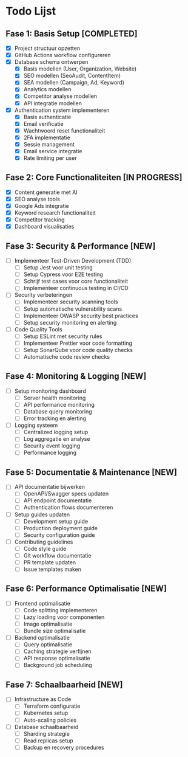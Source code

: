 # Todo Lijst

## Fase 1: Basis Setup [COMPLETED]
- [x] Project structuur opzetten
- [x] GitHub Actions workflow configureren
- [x] Database schema ontwerpen
  - [x] Basis modellen (User, Organization, Website)
  - [x] SEO modellen (SeoAudit, ContentItem)
  - [x] SEA modellen (Campaign, Ad, Keyword)
  - [x] Analytics modellen
  - [x] Competitor analyse modellen
  - [x] API integratie modellen
- [x] Authentication system implementeren
  - [x] Basis authenticatie
  - [x] Email verificatie
  - [x] Wachtwoord reset functionaliteit
  - [x] 2FA implementatie
  - [x] Sessie management
  - [x] Email service integratie
  - [x] Rate limiting per user

## Fase 2: Core Functionaliteiten [IN PROGRESS]
- [x] Content generatie met AI
- [x] SEO analyse tools
- [x] Google Ads integratie
- [x] Keyword research functionaliteit
- [x] Competitor tracking
- [x] Dashboard visualisaties

## Fase 3: Security & Performance [NEW]
- [ ] Implementeer Test-Driven Development (TDD)
  - [ ] Setup Jest voor unit testing
  - [ ] Setup Cypress voor E2E testing
  - [ ] Schrijf test cases voor core functionaliteit
  - [ ] Implementeer continuous testing in CI/CD
- [ ] Security verbeteringen
  - [ ] Implementeer security scanning tools
  - [ ] Setup automatische vulnerability scans
  - [ ] Implementeer OWASP security best practices
  - [ ] Setup security monitoring en alerting
- [ ] Code Quality Tools
  - [ ] Setup ESLint met security rules
  - [ ] Implementeer Prettier voor code formatting
  - [ ] Setup SonarQube voor code quality checks
  - [ ] Automatische code review checks

## Fase 4: Monitoring & Logging [NEW]
- [ ] Setup monitoring dashboard
  - [ ] Server health monitoring
  - [ ] API performance monitoring
  - [ ] Database query monitoring
  - [ ] Error tracking en alerting
- [ ] Logging systeem
  - [ ] Centralized logging setup
  - [ ] Log aggregatie en analyse
  - [ ] Security event logging
  - [ ] Performance logging

## Fase 5: Documentatie & Maintenance [NEW]
- [ ] API documentatie bijwerken
  - [ ] OpenAPI/Swagger specs updaten
  - [ ] API endpoint documentatie
  - [ ] Authentication flows documenteren
- [ ] Setup guides updaten
  - [ ] Development setup guide
  - [ ] Production deployment guide
  - [ ] Security configuration guide
- [ ] Contributing guidelines
  - [ ] Code style guide
  - [ ] Git workflow documentatie
  - [ ] PR template updaten
  - [ ] Issue templates maken

## Fase 6: Performance Optimalisatie [NEW]
- [ ] Frontend optimalisatie
  - [ ] Code splitting implementeren
  - [ ] Lazy loading voor componenten
  - [ ] Image optimalisatie
  - [ ] Bundle size optimalisatie
- [ ] Backend optimalisatie
  - [ ] Query optimalisatie
  - [ ] Caching strategie verfijnen
  - [ ] API response optimalisatie
  - [ ] Background job scheduling

## Fase 7: Schaalbaarheid [NEW]
- [ ] Infrastructure as Code
  - [ ] Terraform configuratie
  - [ ] Kubernetes setup
  - [ ] Auto-scaling policies
- [ ] Database schaalbaarheid
  - [ ] Sharding strategie
  - [ ] Read replicas setup
  - [ ] Backup en recovery procedures
